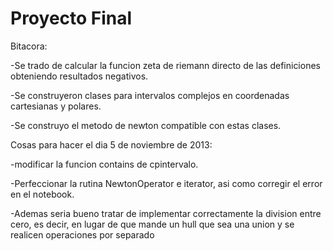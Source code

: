 Proyecto Final
=================

Bitacora:

-Se trado de calcular la funcion zeta de riemann directo de las definiciones obteniendo resultados negativos.

-Se construyeron clases para intervalos complejos en coordenadas cartesianas y polares.

-Se construyo el metodo de newton compatible con estas clases.


Cosas para hacer el dia 5 de noviembre de 2013:

-modificar la funcion contains de cpintervalo.

-Perfeccionar la rutina NewtonOperator e iterator, asi como corregir el error en el notebook.

-Ademas seria bueno tratar de implementar correctamente la division entre cero, es decir, en lugar de que mande un hull que sea una union
y se realicen operaciones por separado



